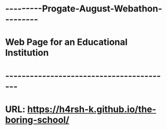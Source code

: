 # ---------Progate-August-Webathon---------
#  Web Page for an Educational Institution
# -----------------------------------------
# URL: https://h4rsh-k.github.io/the-boring-school/
